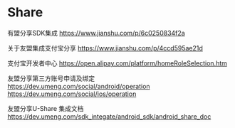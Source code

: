 
Share
===

有盟分享SDK集成
https://www.jianshu.com/p/6c0250834f2a

关于友盟集成支付宝分享
https://www.jianshu.com/p/4ccd595ae21d

支付宝开发者中心
https://open.alipay.com/platform/homeRoleSelection.htm

友盟分享第三方账号申请及绑定
https://dev.umeng.com/social/android/operation
https://dev.umeng.com/social/ios/operation

友盟分享U-Share 集成文档
https://dev.umeng.com/sdk_integate/android_sdk/android_share_doc
